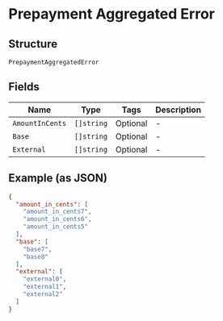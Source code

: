 
# Prepayment Aggregated Error

## Structure

`PrepaymentAggregatedError`

## Fields

| Name | Type | Tags | Description |
|  --- | --- | --- | --- |
| `AmountInCents` | `[]string` | Optional | - |
| `Base` | `[]string` | Optional | - |
| `External` | `[]string` | Optional | - |

## Example (as JSON)

```json
{
  "amount_in_cents": [
    "amount_in_cents7",
    "amount_in_cents6",
    "amount_in_cents5"
  ],
  "base": [
    "base7",
    "base8"
  ],
  "external": [
    "external0",
    "external1",
    "external2"
  ]
}
```

